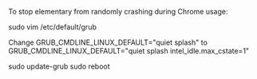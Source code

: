 To stop elementary from randomly crashing during Chrome usage:

sudo vim /etc/default/grub

Change GRUB_CMDLINE_LINUX_DEFAULT="quiet splash" 
to GRUB_CMDLINE_LINUX_DEFAULT="quiet splash intel_idle.max_cstate=1"

sudo update-grub
sudo reboot
